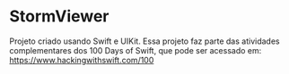# StormViewer
Projeto criado usando Swift e UIKit. Essa projeto faz parte das atividades complementares dos 100 Days of Swift, que pode ser acessado em: https://www.hackingwithswift.com/100 
